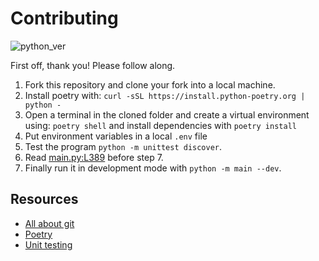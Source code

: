 # Contributing

![python_ver](https://img.shields.io/badge/python-%5E3.10-blue.svg)

First off, thank you! Please follow along.

1. Fork this repository and clone your fork into a local machine.
2. Install poetry with: `curl -sSL https://install.python-poetry.org | python -`
3. Open a terminal in the cloned folder and create a virtual environment using: `poetry shell` and install dependencies with `poetry install`
4. Put environment variables in a local `.env` file
5. Test the program `python -m unittest discover`.
6. Read [main.py:L389](main.py#L389) before step 7.
7. Finally run it in development mode with `python -m main --dev`.

## Resources

- [All about git](https://stackoverflow.com/q/315911)
- [Poetry](https://python-poetry.org/)
- [Unit testing](https://docs.python.org/3/library/unittest.html)
